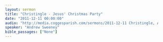 ```yaml
---
layout: sermon
title: "Christingle - Jesus' Christmas Party"
date: "2011-12-11 00:00:00"
audio: "http://media.coggesparish.com/sermons/2011-12-11 Christingle, Andrew Sweeney.mp3"
speaker: "Andrew Sweeney"
bible_passages: ["None"]
---
```

